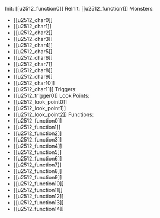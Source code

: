 Init: [[u2512_function0]]
ReInit: [[u2512_function1]]
Monsters:
- [[u2512_char0]]
- [[u2512_char1]]
- [[u2512_char2]]
- [[u2512_char3]]
- [[u2512_char4]]
- [[u2512_char5]]
- [[u2512_char6]]
- [[u2512_char7]]
- [[u2512_char8]]
- [[u2512_char9]]
- [[u2512_char10]]
- [[u2512_char11]]
Triggers:
- [[u2512_trigger0]]
Look Points:
- [[u2512_look_point0]]
- [[u2512_look_point1]]
- [[u2512_look_point2]]
Functions:
- [[u2512_function0]]
- [[u2512_function1]]
- [[u2512_function2]]
- [[u2512_function3]]
- [[u2512_function4]]
- [[u2512_function5]]
- [[u2512_function6]]
- [[u2512_function7]]
- [[u2512_function8]]
- [[u2512_function9]]
- [[u2512_function10]]
- [[u2512_function11]]
- [[u2512_function12]]
- [[u2512_function13]]
- [[u2512_function14]]
